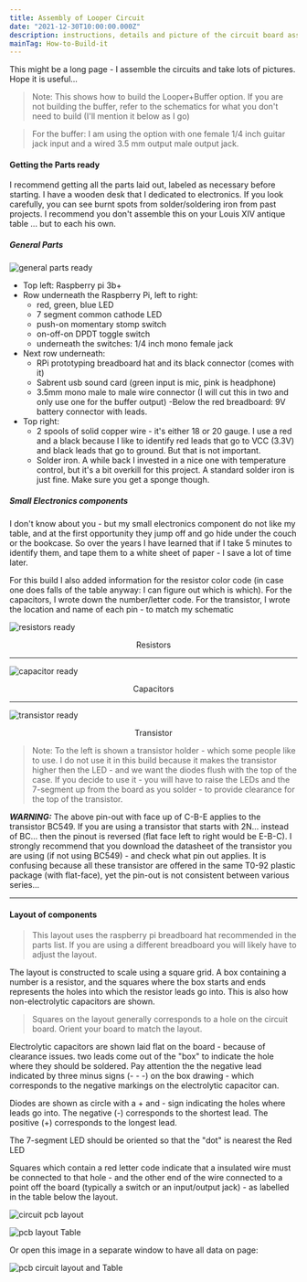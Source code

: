 ```yaml
---
title: Assembly of Looper Circuit
date: "2021-12-30T10:00:00.000Z"
description: instructions, details and picture of the circuit board assembly
mainTag: How-to-Build-it
---
```


This might be a long page - I assemble the circuits and take lots of pictures.  Hope it is useful...

>Note: This shows how to build the Looper+Buffer option.  If you are not building the buffer, refer to the schematics for what you don't need to build (I'll mention it below as I go)

> For the buffer: I am using the option with one female 1/4 inch guitar jack input and a wired 3.5 mm output male output jack.

#### Getting the Parts ready

I recommend getting all the parts laid out, labeled as necessary before starting.  I have a wooden desk that I dedicated to electronics.  If you look carefully, you can see  burnt spots from solder/soldering iron from past projects.  I recommend you don't assemble this on your Louis XIV antique table ... but to each his own.

##### General Parts

![general parts ready](./partsready.png)

- Top left: Raspberry pi 3b+
- Row underneath the Raspberry Pi, left to right:
    - red, green, blue LED
    - 7 segment common cathode LED
    - push-on momentary stomp switch
    - on-off-on DPDT toggle switch
    - underneath the switches: 1/4 inch mono female jack
- Next row underneath:
    - RPi prototyping breadboard hat and its black connector (comes with it)
    - Sabrent usb sound card (green input is mic, pink is headphone)
    - 3.5mm mono male to male wire connector (I will cut this in two and only use one for the buffer output)
    -Below the red breadboard:  9V battery connector with leads.
- Top right:
    - 2 spools of solid copper wire - it's either 18 or 20 gauge.  I use a red and a black because I like to identify red leads that go to VCC (3.3V) and black leads that go to ground. But that is not important.
    - Solder iron.  A while back I invested in a nice one with temperature control, but it's a bit overkill for this project.  A standard solder iron is just fine.  Make sure you get a sponge though.

##### Small Electronics components

I don't know about you - but my small electronics component do not like my table, and at the first opportunity they jump off and go hide under the couch or the bookcase.  So over the years I have learned that if I take 5 minutes to identify them, and tape them to a white sheet of paper - I save a lot of time later.

For this build I also added information for the resistor color code (in case one does falls of the table anyway: I can figure out which is which). For the capacitors, I wrote down the number/letter code. For the transistor, I wrote the location and name of each pin - to match my schematic

![resistors ready](./partsresistors.png)
<p style="text-align:center">Resistors</p>

---

![capacitor ready](./partscapacitors.png)
<p style="text-align:center">Capacitors</p>

---

![transistor ready](./partstransistor_correct.png)
<p style="text-align:center">Transistor</p>

>Note: To the left is shown a transistor holder - which some people like to use. I do not use it in this build because it makes the transistor higher then the LED - and we want the diodes flush with the top of the case.  If you decide to use it - you will have to raise the LEDs and the 7-segment up from the board as you solder - to provide clearance for the top of the transistor.

***WARNING:*** The above pin-out with face up of C-B-E applies to the transistor BC549.   If you are using a transistor that starts with 2N... instead of BC... then the pinout is reversed (flat face left to right would be E-B-C).  I strongly recommend that you download the datasheet of the transistor you are using (if not using BC549) - and check what pin out applies.  It is confusing because all these transistor are offered in the same T0-92 plastic package (with flat-face), yet the pin-out is not consistent between various series...

---

#### Layout of components

> This layout uses the raspberry pi breadboard hat recommended in the parts list.  If you are using a different breadboard you will likely have to adjust the layout.

The layout is constructed to scale using a square grid.  A box containing a number is a resistor, and the squares where the box starts and ends represents the holes into which the resistor leads go into.  This is also how non-electrolytic capacitors are shown.

> Squares on the layout generally corresponds to a hole on the circuit board. Orient your board to match the layout.

Electrolytic capacitors are shown laid flat on the board - because of clearance issues.  two leads come out of the "box" to indicate the hole where they should be soldered.  Pay attention the the negative lead indicated by three minus signs (- - -) on the box drawing - which corresponds to the negative markings on the electrolytic capacitor can.

Diodes are shown as circle with a + and - sign indicating the holes where leads go into.  The negative (-) corresponds to the shortest lead.  The positive (+) corresponds to the longest lead.

The 7-segment LED should be oriented so that the "dot" is nearest the Red LED

Squares which contain a red letter code indicate that a insulated wire must be connected to that hole - and the other end of the wire connected to a point off the board (typically a switch or an input/output jack) - as labelled in the table below the layout.

![circuit pcb layout](./assemblyLayout2.png)

![ pcb layout Table](./layoutTable2.png)

Or open this image in a separate window to have all data on page:

![ pcb circuit layout  and Table](./layoutAndTable.png)






